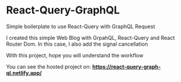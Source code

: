 # React-Query-GraphQL
Simple boilerplate to use React-Query with GraphQL Request

I created this simple Web Blog with GrpahQL, React-Query and React Router Dom. In this case, I also add the signal cancellation

With this project, hope you will understand the workflow

You can see the hosted project on: **https://react-query-graph-ql.netlify.app/**
